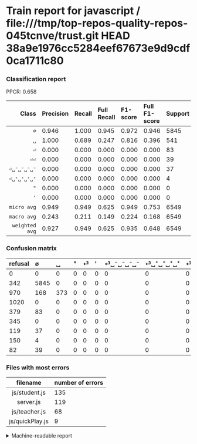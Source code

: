 # Train report for javascript / file:///tmp/top-repos-quality-repos-045tcnve/trust.git HEAD 38a9e1976cc5284eef67673e9d9cdf0ca1711c80

### Classification report

PPCR: 0.658

| Class | Precision | Recall | Full Recall | F1-score | Full F1-score | Support | Full Support | PPCR |
|------:|:----------|:-------|:------------|:---------|:---------|:--------|:-------------|:-----|
| `∅` | 0.946| 1.000| 0.945| 0.972| 0.946| 5845| 6187| 0.945 |
| `␣` | 1.000| 0.689| 0.247| 0.816| 0.396| 541| 1511| 0.358 |
| `⏎` | 0.000| 0.000| 0.000| 0.000| 0.000| 83| 462| 0.180 |
| `⏎⏎` | 0.000| 0.000| 0.000| 0.000| 0.000| 39| 121| 0.322 |
| `⏎␣⁻␣⁻␣⁻␣⁻` | 0.000| 0.000| 0.000| 0.000| 0.000| 37| 156| 0.237 |
| `⏎␣⁺␣⁺␣⁺␣⁺` | 0.000| 0.000| 0.000| 0.000| 0.000| 4| 154| 0.026 |
| `"` | 0.000| 0.000| 0.000| 0.000| 0.000| 0| 1020| 0.000 |
| `'` | 0.000| 0.000| 0.000| 0.000| 0.000| 0| 345| 0.000 |
| `micro avg` | 0.949| 0.949| 0.625| 0.949| 0.753| 6549| 9956| 0.658 |
| `macro avg` | 0.243| 0.211| 0.149| 0.224| 0.168| 6549| 9956| 0.658 |
| `weighted avg` | 0.927| 0.949| 0.625| 0.935| 0.648| 6549| 9956| 0.658 |

### Confusion matrix

|refusal|  ∅| ␣| "| ⏎| '| ⏎␣⁻␣⁻␣⁻␣⁻| ⏎␣⁺␣⁺␣⁺␣⁺| ⏎⏎| 
|:---|:---|:---|:---|:---|:---|:---|:---|:---|
|0 |0 |0 |0 |0 |0 |0 |0 |0 |
|342 |5845 |0 |0 |0 |0 |0 |0 |0 |
|970 |168 |373 |0 |0 |0 |0 |0 |0 |
|1020 |0 |0 |0 |0 |0 |0 |0 |0 |
|379 |83 |0 |0 |0 |0 |0 |0 |0 |
|345 |0 |0 |0 |0 |0 |0 |0 |0 |
|119 |37 |0 |0 |0 |0 |0 |0 |0 |
|150 |4 |0 |0 |0 |0 |0 |0 |0 |
|82 |39 |0 |0 |0 |0 |0 |0 |0 |

### Files with most errors

| filename | number of errors|
|:----:|:-----|
| js/student.js | 135 |
| server.js | 119 |
| js/teacher.js | 68 |
| js/quickPlay.js | 9 |

<details>
    <summary>Machine-readable report</summary>
```json
{
  "cl_report": {"\"": {"f1-score": 0.0, "precision": 0.0, "recall": 0.0, "support": 0}, "\u0027": {"f1-score": 0.0, "precision": 0.0, "recall": 0.0, "support": 0}, "macro avg": {"f1-score": 0.22358217666858343, "precision": 0.2433006800518135, "recall": 0.2111829944547135, "support": 6549}, "micro avg": {"f1-score": 0.94945793250878, "precision": 0.94945793250878, "recall": 0.94945793250878, "support": 6549}, "weighted avg": {"f1-score": 0.9353515409764042, "precision": 0.9272774162807754, "recall": 0.94945793250878, "support": 6549}, "\u2205": {"f1-score": 0.9724648531736128, "precision": 0.9464054404145078, "recall": 1.0, "support": 5845}, "\u23ce": {"f1-score": 0.0, "precision": 0.0, "recall": 0.0, "support": 83}, "\u23ce\u23ce": {"f1-score": 0.0, "precision": 0.0, "recall": 0.0, "support": 39}, "\u23ce\u2423\u207a\u2423\u207a\u2423\u207a\u2423\u207a": {"f1-score": 0.0, "precision": 0.0, "recall": 0.0, "support": 4}, "\u23ce\u2423\u207b\u2423\u207b\u2423\u207b\u2423\u207b": {"f1-score": 0.0, "precision": 0.0, "recall": 0.0, "support": 37}, "\u2423": {"f1-score": 0.8161925601750546, "precision": 1.0, "recall": 0.6894639556377079, "support": 541}},
  "cl_report_full": {"\"": {"f1-score": 0.0, "precision": 0.0, "recall": 0.0, "support": 1020}, "\u0027": {"f1-score": 0.0, "precision": 0.0, "recall": 0.0, "support": 345}, "macro avg": {"f1-score": 0.16769117553868101, "precision": 0.2433006800518135, "recall": 0.14894739904778886, "support": 9956}, "micro avg": {"f1-score": 0.7534686458648894, "precision": 0.94945793250878, "recall": 0.6245480112494978, "support": 9956}, "weighted avg": {"f1-score": 0.6477004087457986, "precision": 0.7398965909847891, "recall": 0.6245480112494978, "support": 9956}, "\u2205": {"f1-score": 0.9455633745854566, "precision": 0.9464054404145078, "recall": 0.9447228058833037, "support": 6187}, "\u23ce": {"f1-score": 0.0, "precision": 0.0, "recall": 0.0, "support": 462}, "\u23ce\u23ce": {"f1-score": 0.0, "precision": 0.0, "recall": 0.0, "support": 121}, "\u23ce\u2423\u207a\u2423\u207a\u2423\u207a\u2423\u207a": {"f1-score": 0.0, "precision": 0.0, "recall": 0.0, "support": 154}, "\u23ce\u2423\u207b\u2423\u207b\u2423\u207b\u2423\u207b": {"f1-score": 0.0, "precision": 0.0, "recall": 0.0, "support": 156}, "\u2423": {"f1-score": 0.39596602972399153, "precision": 1.0, "recall": 0.2468563864990073, "support": 1511}},
  "ppcr": 0.6577942948975493
}
```
</details>
